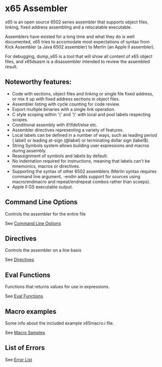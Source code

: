 # x65 Assembler

x65 is an open source 6502 series assembler that supports object files,
linking, fixed address assembling and a relocatable executable.

Assemblers have existed for a long time and what they do is well documented,
x65 tries to accomodate most expectations of syntax from Kick Assembler (a
Java 6502 assembler) to Merlin (an Apple II assembler).

For debugging, dump_x65 is a tool that will show all content of x65 object
files, and x65dsasm is a disassembler intended to review the assembled
result. 

## Noteworthy features:

* Code with sections, object files and linking or single file fixed
  address, or mix it up with fixed address sections in object files.
* Assembler listing with cycle counting for code review.
* Export multiple binaries with a single link operation.
* C style scoping within '{' and '}' with local and pool labels
  respecting scopes.
* Conditional assembly with if/ifdef/else etc.
* Assembler directives representing a variety of features.
* Local labels can be defined in a number of ways, such as leading
  period (.label) or leading at-sign (@label) or terminating
  dollar sign (label$).
* String Symbols system allows building user expressions and macros
  during assembly.
* Reassignment of symbols and labels by default.
* No indentation required for instructions, meaning that labels can't
  be mnemonics, macros or directives.
* Supporting the syntax of other 6502 assemblers (Merlin syntax
  requires command line argument, -endm adds support for sources
  using macro/endmacro and repeat/endrepeat combos rather
  than scoeps).
* Apple II GS executable output.

## Command Line Options

Controls the assembler for the entire file

See [Command Line Options](command_line_options.md)

## Directives

Controls the assembler on a line basis

See [Directives](directives.md)

## Eval Functions

Functions that returns values for use in expressions.

See [Eval Functions](eval_functions.md)

## Macro examples

Some info about the included example x65macro.i file.

See [Macro Samples](macro_samples.md)

## List of Errors

See [Error List](errors.md)
